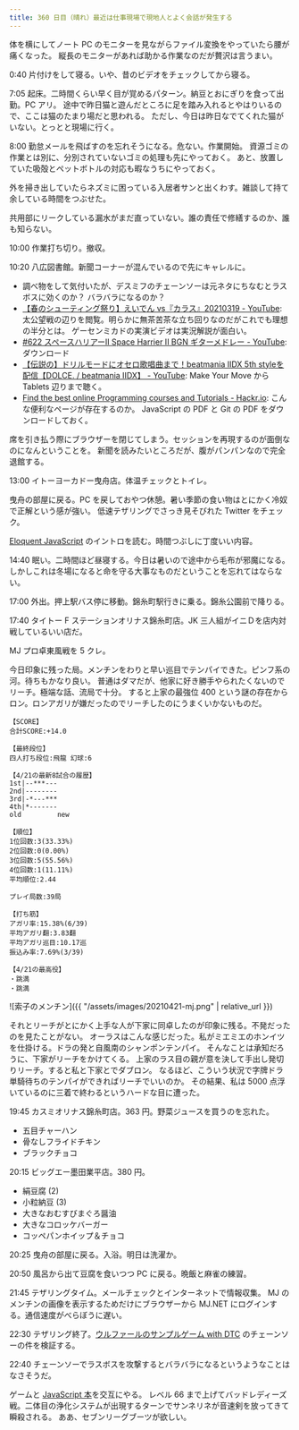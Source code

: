 ```yaml
---
title: 360 日目（晴れ）最近は仕事現場で現地人とよく会話が発生する
---
```


体を横にしてノート PC のモニターを見ながらファイル変換をやっていたら腰が痛くなった。
縦長のモニターがあれば助かる作業なのだが贅沢は言うまい。

0:40 片付けをして寝る。いや、昔のビデオをチェックしてから寝る。

7:05 起床。二時間くらい早く目が覚めるパターン。納豆とおにぎりを食って出勤。PC アリ。
途中で昨日猫と遊んだところに足を踏み入れるとやはりいるので、ここは猫のたまり場だと思われる。
ただし、今日は昨日なでてくれた猫がいない。とっとと現場に行く。

8:00 勤怠メールを飛ばすのを忘れそうになる。危ない。作業開始。
資源ゴミの作業とは別に、分別されていないゴミの処理も先にやっておく。
あと、放置していた吸殻とペットボトルの対応も暇なうちにやっておく。

外を掃き出していたらネズミに困っている入居者サンと出くわす。雑談して持て余している時間をつぶせた。

共用部にリークしている漏水がまだ直っていない。誰の責任で修繕するのか、誰も知らない。

10:00 作業打ち切り。撤収。

10:20 八広図書館。新聞コーナーが混んでいるので先にキャレルに。

* 調べ物をして気付いたが、デスミフのチェーンソーは元ネタにちなむとラスボスに効くのか？ バラバラになるのか？
* [【春のシューティング祭り】えいでん vs『カラス』20210319 - YouTube](https://www.youtube.com/watch?v=Fe4MQPd4zEE):
  太公望戦の辺りを閲覧。明らかに無茶苦茶な立ち回りなのだがこれでも理想の半分とは。
  ゲーセンミカドの実演ビデオは実況解説が面白い。
* [&#x23;622 スペースハリアーII Space Harrier II BGN ギターメドレー - YouTube](https://www.youtube.com/watch?v=9DEPpw2treA): ダウンロード
* [【伝説の】ドリルモードにオセロ歌唱曲まで！beatmania IIDX 5th styleを配信【DOLCE. / beatmania IIDX】 - YouTube](https://www.youtube.com/watch?v=VlhPr8hmtYc):
  Make Your Move から Tablets 辺りまで聴く。
* [Find the best online Programming courses and Tutorials - Hackr.io](https://hackr.io/): こんな便利なページが存在するのか。
  JavaScript の PDF と Git の PDF をダウンロードしておく。

席を引き払う際にブラウザーを閉じてしまう。セッションを再現するのが面倒なのになんということを。
新聞を読みたいところだが、腹がパンパンなので完全退館する。

13:00 イトーヨーカドー曳舟店。体温チェックとトイレ。

曳舟の部屋に戻る。PC を戻しておやつ休憩。暑い季節の食い物はとにかく冷奴で正解という感が強い。
低速テザリングでさっき見そびれた Twitter をチェック。

[Eloquent JavaScript][Haverbeke18] のイントロを読む。時間つぶしに丁度いい内容。

14:40 眠い。二時間ほど昼寝する。今日は暑いので途中から毛布が邪魔になる。
しかしこれは冬場になると命を守る大事なものだということを忘れてはならない。

17:00 外出。押上駅バス停に移動。錦糸町駅行きに乗る。錦糸公園前で降りる。

17:40 タイトー F ステーションオリナス錦糸町店。JK 三人組がイニＤを店内対戦しているいい店だ。

MJ プロ卓東風戦を 5 クレ。

今日印象に残った局。メンチンをわりと早い巡目でテンパイできた。ピンフ系の河。待ちもかなり良い。
普通はダマだが、他家に好き勝手やられたくないのでリーチ。極端な話、流局で十分。
すると上家の最強位 400 という謎の存在からロン。ロンアガリが嫌だったのでリーチしたのにうまくいかないものだ。

```text
【SCORE】
合計SCORE:+14.0

【最終段位】
四人打ち段位:飛龍 幻球:6

【4/21の最新8試合の履歴】
1st|--***---
2nd|--------
3rd|-*---***
4th|*-------
old         new

【順位】
1位回数:3(33.33%)
2位回数:0(0.00%)
3位回数:5(55.56%)
4位回数:1(11.11%)
平均順位:2.44

プレイ局数:39局

【打ち筋】
アガリ率:15.38%(6/39)
平均アガリ翻:3.83翻
平均アガリ巡目:10.17巡
振込み率:7.69%(3/39)

【4/21の最高役】
・跳満
・跳満
```

![索子のメンチン]({{ "/assets/images/20210421-mj.png" | relative_url }})

それとリーチがとにかく上手な人が下家に同卓したのが印象に残る。不発だったのを見たことがない。
オーラスはこんな感じだった。私がミエミエのホンイツを仕掛ける。ドラの発と自風南のシャンポンテンパイ。
そんなことは承知だろうに、下家がリーチをかけてくる。
上家のラス目の親が意を決して手出し発切りリーチ。すると私と下家とでダブロン。
なるほど、こういう状況で字牌ドラ単騎待ちのテンパイができればリーチでいいのか。
その結果、私は 5000 点浮いているのに三着で終わるというハードな目に遭った。

19:45 カスミオリナス錦糸町店。363 円。野菜ジュースを買うのを忘れた。

* 五目チャーハン
* 骨なしフライドチキン
* ブラックチョコ

20:15 ビッグエー墨田業平店。380 円。

* 絹豆腐 (2)
* 小粒納豆 (3)
* 大きなおむすびまぐろ醤油
* 大きなコロッケバーガー
* コッペパンホイップ＆チョコ

20:25 曳舟の部屋に戻る。入浴。明日は洗濯か。

20:50 風呂から出て豆腐を食いつつ PC に戻る。晩飯と麻雀の練習。

21:45 テザリングタイム。メールチェックとインターネットで情報収集。
MJ のメンチンの画像を表示するためだけにブラウザーから MJ.NET にログインする。通信速度がべらぼうに遅い。

22:30 テザリング終了。[ウルファールのサンプルゲーム with DTC][bshf21b] のチェーンソーの件を検証する。

22:40 チェーンソーでラスボスを攻撃するとバラバラになるというようなことはなさそうだ。

ゲームと [JavaScript 本][Haverbeke18]を交互にやる。
レベル 66 まで上げてバッドレディーズ戦。二体目の浄化システムが出現するターンでサンネリネが音速剣を放ってきて瞬殺される。
ああ、セブンリーグブーツが欲しい。

[bshf21b]: https://wodifes.net/game/show/446
[Haverbeke18]: https://eloquentjavascript.net/
